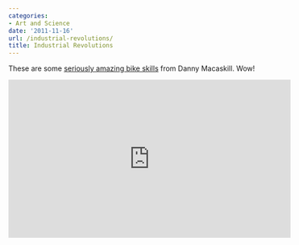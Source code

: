 ```yaml
---
categories:
- Art and Science
date: '2011-11-16'
url: /industrial-revolutions/
title: Industrial Revolutions
---
```


These are some <a href="https://www.youtube.com/watch?v=ShbC5yVqOdI">seriously amazing bike skills</a> from Danny Macaskill. Wow!

<div class="fluid-vids"><iframe class="alignc" width="560" height="315" src="https://www.youtube.com/embed/ShbC5yVqOdI?rel=0" frameborder="0" allowfullscreen></iframe></div>